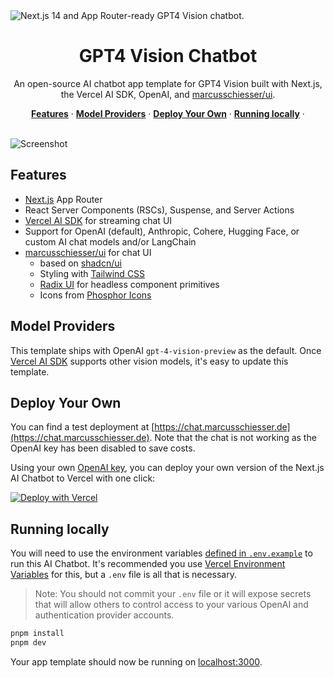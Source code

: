 <img alt="Next.js 14 and App Router-ready GPT4 Vision chatbot." src="public/opengraph-image.png">
<h1 align="center">GPT4 Vision Chatbot</h1>

<p align="center">
  An open-source AI chatbot app template for GPT4 Vision built with Next.js, the Vercel AI SDK, OpenAI, and <a href="https://github.com/marcusschiesser/ui">marcusschiesser/ui</a>.
</p>

<p align="center">
  <a href="#features"><strong>Features</strong></a> ·
  <a href="#model-providers"><strong>Model Providers</strong></a> ·
  <a href="#deploy-your-own"><strong>Deploy Your Own</strong></a> ·
  <a href="#running-locally"><strong>Running locally</strong></a> ·
</p>

<br/>
<img alt="Screenshot" src="public/screenshot.png">

## Features

- [Next.js](https://nextjs.org) App Router
- React Server Components (RSCs), Suspense, and Server Actions
- [Vercel AI SDK](https://sdk.vercel.ai/docs) for streaming chat UI
- Support for OpenAI (default), Anthropic, Cohere, Hugging Face, or custom AI chat models and/or LangChain
- [marcusschiesser/ui](https://github.com/marcusschiesser/ui) for chat UI
  - based on [shadcn/ui](https://ui.shadcn.com)
  - Styling with [Tailwind CSS](https://tailwindcss.com)
  - [Radix UI](https://radix-ui.com) for headless component primitives
  - Icons from [Phosphor Icons](https://phosphoricons.com)

## Model Providers

This template ships with OpenAI `gpt-4-vision-preview` as the default. Once [Vercel AI SDK](https://sdk.vercel.ai/docs) supports other vision models, it's easy to update this template.

## Deploy Your Own

You can find a test deployment at [https://chat.marcusschiesser.de](https://chat.marcusschiesser.de). Note that the chat is not working as the OpenAI key has been disabled to save costs.

Using your own [OpenAI key](https://platform.openai.com/api-keys), you can deploy your own version of the Next.js AI Chatbot to Vercel with one click:

[![Deploy with Vercel](https://vercel.com/button)](https://vercel.com/new/clone?repository-url=https%3A%2F%2Fgithub.com%2Fmarcusschiesser%2Fai-chatbot&env=OPENAI_API_KEY)

## Running locally

You will need to use the environment variables [defined in `.env.example`](.env.example) to run this AI Chatbot. It's recommended you use [Vercel Environment Variables](https://vercel.com/docs/projects/environment-variables) for this, but a `.env` file is all that is necessary.

> Note: You should not commit your `.env` file or it will expose secrets that will allow others to control access to your various OpenAI and authentication provider accounts.

```bash
pnpm install
pnpm dev
```

Your app template should now be running on [localhost:3000](http://localhost:3000/).
